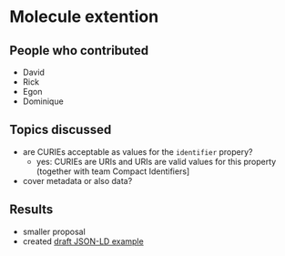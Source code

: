 # Molecule extention

## People who contributed

- David
- Rick
- Egon
- Dominique

## Topics discussed

- are CURIEs acceptable as values for the `identifier` propery?
    - yes: CURIEs are URIs and URIs are valid values for this property (together with team Compact Identifiers]
- cover metadata or also data?

## Results

- smaller proposal
- created [draft JSON-LD example](https://github.com/elixir-europe/BioHackathon/blob/master/interoperability/Bioschemas/Molecule_example_dopamine.json)
